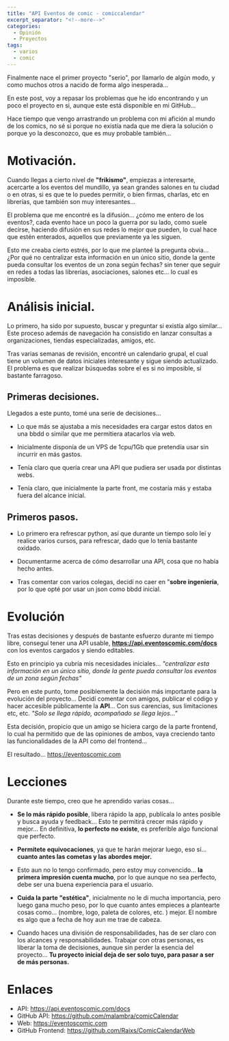 ```yaml
---
title: "API Eventos de comic - comiccalendar"
excerpt_separator: "<!--more-->"
categories:
  - Opinión
  - Proyectos
tags:
  - varios
  - comic
---
```

Finalmente nace el primer proyecto "serio", por llamarlo de algún modo, y como muchos otros a nacido de forma algo inesperada...

En este post, voy a repasar los problemas que he ido encontrando y un poco el proyecto en si, aunque este está disponible en mi GitHub...

Hace tiempo que vengo arrastrando un problema con mi afición al mundo de los comics, no sé si porque no existía nada que me diera la solución o porque yo la desconozco, que es muy probable también...
<!--more-->

# Motivación.

Cuando llegas a cierto nivel de **"frikismo"**, empiezas a interesarte, acercarte a los eventos del mundillo, ya sean grandes salones en tu ciudad o en otras, si es que te lo puedes permitir, o bien firmas, charlas, etc en librerías, que también son muy interesantes...

El problema que me encontré es la difusión... ¿cómo me entero de los eventos?, cada evento hace un poco la guerra por su lado, como suele decirse, haciendo difusión en sus redes lo mejor que pueden, lo cual hace que estén enterados, aquellos que previamente ya les siguen.

Esto me creaba cierto estrés, por lo que me planteé la pregunta obvia... ¿Por qué no centralizar esta información en un único sitio, donde la gente pueda consultar los eventos de un zona según fechas? sin tener que seguir en redes a todas las librerías, asociaciones, salones etc... lo cual es imposible.

# Análisis inicial.

Lo primero, ha sido por supuesto, buscar y preguntar si existía algo similar...
Este proceso además de navegación ha consistido en lanzar consultas a organizaciones, tiendas especializadas, amigos, etc.

Tras varias semanas de revisión, encontré un calendario grupal, el cual tiene un volumen de datos iniciales interesante y sigue siendo actualizado. El problema es que realizar búsquedas sobre el es si no imposible, sí bastante farragoso.

## Primeras decisiones.

Llegados a este punto, tomé una serie de decisiones...

- Lo que más se ajustaba a mis necesidades era cargar estos datos en una bbdd o similar que me permitiera atacarlos vía web.

- Inicialmente disponía de un VPS de 1cpu/1Gb que pretendía usar sin incurrir en más gastos.

- Tenía claro que quería crear una API que pudiera ser usada por distintas webs.

- Tenía claro, que inicialmente la parte front, me costaría más y estaba fuera del alcance inicial.

## Primeros pasos.

- Lo primero era refrescar python, así que durante un tiempo solo leí y realice varios cursos, para refrescar, dado que lo tenía bastante oxidado.

- Documentarme acerca de cómo desarrollar una API, cosa que no había hecho antes.

- Tras comentar con varios colegas, decidí no caer en "**sobre ingeniería**, por lo que opté por usar un json como bbdd inicial.

# Evolución

Tras estas decisiones y después de bastante esfuerzo durante mi tiempo libre, conseguí tener una API usable, **https://api.eventoscomic.com/docs**  con los eventos cargados y siendo editables. 

Esto en principio ya cubría mis necesidades iniciales... *"centralizar esta información en un único sitio, donde la gente pueda consultar los eventos de un zona según fechas"*

Pero en este punto, tome posiblemente la decisión más importante para la evolución del proyecto... 
Decidí comentar con amigos, publicar el código y hacer accesible públicamente la **API**... Con sus carencias, sus limitaciones etc, etc. *"Solo se llega rápido, acompañado se llega lejos..."* 

Esta decisión, propicio que un amigo se hiciera cargo de la parte frontend, lo cual ha permitido que de las opiniones de ambos, vaya creciendo tanto las funcionalidades de la API como del frontend...

El resultado... https://eventoscomic.com

# Lecciones

Durante este tiempo, creo que he aprendido varias cosas...

- **Se lo más rápido posible**, libera rápido la app, publícala lo antes posible y busca ayuda y feedback... Esto te permitirá crecer más rápido y mejor... En definitiva, **lo perfecto no existe**, es preferible algo funcional que perfecto.

- **Permítete equivocaciones**, ya que te harán mejorar luego, eso sí... **cuanto antes las cometas y las abordes mejor.**

- Esto aun no lo tengo confirmado, pero estoy muy convencido... **la primera impresión cuenta mucho**, por lo que aunque no sea perfecto, debe ser una buena experiencia para el usuario.

- **Cuida la parte "estética"**, inicialmente no le di mucha importancia, pero luego gana mucho peso, por lo que cuanto antes empieces a plantearte cosas como... (nombre, logo, paleta de colores, etc. ) mejor. El nombre es algo que a fecha de hoy aun me trae de cabeza.

- Cuando haces una división de responsabilidades, has de ser claro con los alcances y responsabilidades. Trabajar con otras personas, es liberar la toma de decisiones, aunque sin perder la esencia del proyecto... **Tu proyecto inicial deja de ser solo tuyo, para pasar a ser de más personas.**

# Enlaces

- API: https://api.eventoscomic.com/docs
- GitHub API: https://github.com/malambra/comicCalendar
- Web: https://eventoscomic.com
- GitHub Frontend: https://github.com/Raixs/ComicCalendarWeb
